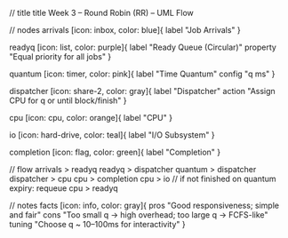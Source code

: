 // title
title Week 3 – Round Robin (RR) – UML Flow

// nodes
arrivals [icon: inbox, color: blue]{
  label "Job Arrivals"
}

readyq [icon: list, color: purple]{
  label "Ready Queue (Circular)"
  property "Equal priority for all jobs"
}

quantum [icon: timer, color: pink]{
  label "Time Quantum"
  config "q ms"
}

dispatcher [icon: share-2, color: gray]{
  label "Dispatcher"
  action "Assign CPU for q or until block/finish"
}

cpu [icon: cpu, color: orange]{
  label "CPU"
}

io [icon: hard-drive, color: teal]{
  label "I/O Subsystem"
}

completion [icon: flag, color: green]{
  label "Completion"
}

// flow
arrivals > readyq
readyq > dispatcher
quantum > dispatcher
dispatcher > cpu
cpu > completion
cpu > io
// if not finished on quantum expiry: requeue
cpu > readyq

// notes
facts [icon: info, color: gray]{
  pros "Good responsiveness; simple and fair"
  cons "Too small q → high overhead; too large q → FCFS-like"
  tuning "Choose q ~ 10–100ms for interactivity"
}
